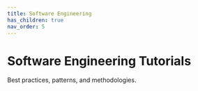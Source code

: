 ```yaml
---
title: Software Engineering
has_children: true
nav_order: 5
---
```


# Software Engineering Tutorials

Best practices, patterns, and methodologies.